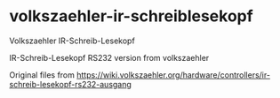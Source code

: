 # volkszaehler-ir-schreiblesekopf
Volkszaehler IR-Schreib-Lesekopf

IR-Schreib-Lesekopf RS232 version from volkszaehler

Original files from https://wiki.volkszaehler.org/hardware/controllers/ir-schreib-lesekopf-rs232-ausgang